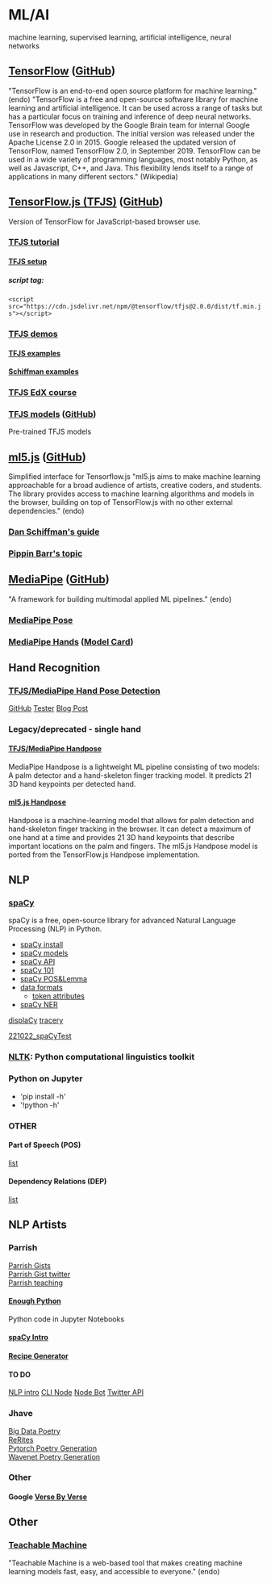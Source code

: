 # ML/AI

machine learning, supervised learning, artificial intelligence, neural networks  

## [TensorFlow](https://www.tensorflow.org/) ([GitHub](https://github.com/tensorflow/tensorflow))
"TensorFlow is an end-to-end open source platform for machine learning." (endo)
"TensorFlow is a free and open-source software library for machine learning and artificial intelligence. It can be used across a range of tasks but has a particular focus on training and inference of deep neural networks.
TensorFlow was developed by the Google Brain team for internal Google use in research and production. The initial version was released under the Apache License 2.0 in 2015. Google released the updated version of TensorFlow, named TensorFlow 2.0, in September 2019.
TensorFlow can be used in a wide variety of programming languages, most notably Python, as well as Javascript, C++, and Java. This flexibility lends itself to a range of applications in many different sectors." (Wikipedia)

## [TensorFlow.js (TFJS)](https://www.tensorflow.org/js/) ([GitHub](https://github.com/tensorflow/tfjs))
Version of TensorFlow for JavaScript-based browser use.
### [TFJS tutorial](https://www.tensorflow.org/js/tutorials)
#### [TFJS setup](https://www.tensorflow.org/js/tutorials/setup)
##### script tag:
`<script src="https://cdn.jsdelivr.net/npm/@tensorflow/tfjs@2.0.0/dist/tf.min.js"></script>`
### [TFJS demos](https://www.tensorflow.org/js/demos)
#### [TFJS examples](https://github.com/tensorflow/tfjs-examples)
#### [Schiffman examples](https://github.com/shiffman/Tensorflow-JS-Examples)
### [TFJS EdX course](https://learning.edx.org/course/course-v1:Google+WebML102+3T2021/home)
### [TFJS models](https://www.tensorflow.org/js/models) ([GitHub](https://github.com/tensorflow/tfjs-models))
Pre-trained TFJS models


## [ml5.js](https://ml5js.org/) ([GitHub](https://github.com/ml5js/ml5-library))
Simplified interface for Tensorflow.js
"ml5.js aims to make machine learning approachable for a broad audience of artists, creative coders, and students. The library provides access to machine learning algorithms and models in the browser, building on top of TensorFlow.js with no other external dependencies." (endo)
### [Dan Schiffman's guide](https://www.youtube.com/watch?v=jmznx0Q1fP0)
### [Pippin Barr's topic](https://pippinbarr.github.io/cart263/topics/ai/introducing-ml5js.html)


## [MediaPipe](https://google.github.io/mediapipe/) ([GitHub](https://github.com/google/mediapipe))
"A framework for building multimodal applied ML pipelines." (endo)
### [MediaPipe Pose](https://google.github.io/mediapipe/solutions/pose.html)
### [MediaPipe Hands](https://google.github.io/mediapipe/solutions/hands.html) ([Model Card](https://drive.google.com/file/d/1-rmIgTfuCbBPW_IFHkh3f0-U_lnGrWpg/view))

## Hand Recognition
### [TFJS/MediaPipe Hand Pose Detection]()
[GitHub](https://github.com/tensorflow/tfjs-models/tree/master/hand-pose-detection)
[Tester](https://storage.googleapis.com/tfjs-models/demos/hand-pose-detection/index.html?model=mediapipe_hands)
[Blog Post](https://blog.tensorflow.org/2021/11/3D-handpose.html)
### Legacy/deprecated - single hand
#### [TFJS/MediaPipe Handpose](https://github.com/tensorflow/tfjs-models/tree/master/handpose)
MediaPipe Handpose is a lightweight ML pipeline consisting of two models: A palm detector and a hand-skeleton finger tracking model. It predicts 21 3D hand keypoints per detected hand.
#### [ml5.js Handpose](https://learn.ml5js.org/#/reference/handpose)
Handpose is a machine-learning model that allows for palm detection and hand-skeleton finger tracking in the browser. It can detect a maximum of one hand at a time and provides 21 3D hand keypoints that describe important locations on the palm and fingers.
The ml5.js Handpose model is ported from the TensorFlow.js Handpose implementation.

## NLP
### [spaCy](https://spacy.io)
spaCy is a free, open-source library for advanced Natural Language Processing (NLP) in Python.
- [spaCy install](https://spacy.io/usage)
- [spaCy models](https://spacy.io/usage/models)
- [spaCy API](https://spacy.io/api)
- [spaCy 101](https://spacy.io/usage/spacy-101)
- [spaCy POS&Lemma](http://mlreference.com/word-properties-spacy)
- [data formats](https://spacy.io/api/data-formats)
    - [token attributes](https://spacy.io/api/token#attributes)
- [spaCy NER](https://spacy.io/usage/linguistic-features#named-entities)

[displaCy](https://spacy.io/usage/visualizers)
[tracery](https://github.com/galaxykate/tracery/tree/tracery2)

[221022_spaCyTest](https://gist.github.com/ylliez/7afef833a25cc227e46175df7b953afc)

### [NLTK](https://www.nltk.org/): Python computational linguistics toolkit


### Python on Jupyter
- 'pip install -h'
- '!python -h'

### OTHER
#### Part of Speech (POS)
[list](https://universaldependencies.org/u/pos/)
#### Dependency Relations (DEP)
[list](https://downloads.cs.stanford.edu/nlp/software/dependencies_manual.pdf)


## NLP Artists
### Parrish
[Parrish Gists](https://gist.github.com/aparrish)  
[Parrish Gist twitter](https://twitter.com/aparrish/status/876117075567284225)  
[Parrish teaching](https://www.decontextualize.com/teaching/)  
#### [Enough Python](https://gist.github.com/aparrish/50803e0ae51a2c6e775af36ea79be285)
Python code in Jupyter Notebooks
#### [spaCy Intro](https://gist.github.com/aparrish/f21f6abbf2367e8eb23438558207e1c3)
#### [Recipe Generator](https://gist.github.com/aparrish/c74dd125dfd2f3130af98cde1cdc2f06)

#### TO DO
[NLP intro](https://gist.github.com/aparrish/697b7f56ac28f4e59af77a66ac573b8f)
[CLI Node](https://creative-coding.decontextualize.com/node/)
[Node Bot](https://gist.github.com/aparrish/110612483c2aab5c78a6cbd1e0d6403f)
[Twitter API](https://gist.github.com/aparrish/d90f3a6e7e03cc93c26c58618dfb13c9)

### Jhave
[Big Data Poetry](https://github.com/jhave/Big-Data-Poetry)  
[ReRites](https://github.com/jhave/RERITES-AvgWeightDescentLSTM-PoetryGeneration)  
[Pytorch Poetry Generation](https://github.com/jhave/pytorch-poetry-generation)  
[Wavenet Poetry Generation](https://github.com/jhave/Wavenet-for-Poem-Generation)  

### Other
#### Google [Verse By Verse](https://sites.research.google/versebyverse/)

## Other
### [Teachable Machine](https://teachablemachine.withgoogle.com/)
"Teachable Machine is a web-based tool that makes creating machine learning models fast, easy, and accessible to everyone." (endo)
